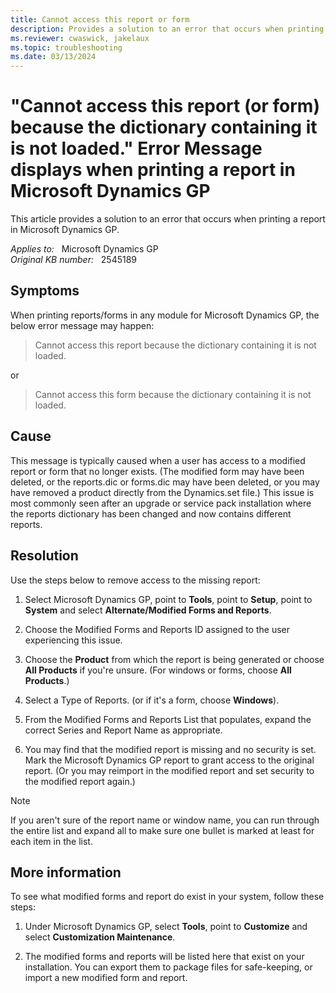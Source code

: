 ```yaml
---
title: Cannot access this report or form
description: Provides a solution to an error that occurs when printing a report in Microsoft Dynamics GP.
ms.reviewer: cwaswick, jakelaux
ms.topic: troubleshooting
ms.date: 03/13/2024
---
```

# "Cannot access this report (or form) because the dictionary containing it is not loaded." Error Message displays when printing a report in Microsoft Dynamics GP

This article provides a solution to an error that occurs when printing a report in Microsoft Dynamics GP.

_Applies to:_ &nbsp; Microsoft Dynamics GP  
_Original KB number:_ &nbsp; 2545189

## Symptoms

When printing reports/forms in any module for Microsoft Dynamics GP, the below error message may happen:

> Cannot access this report because the dictionary containing it is not loaded.

or

> Cannot access this form because the dictionary containing it is not loaded.

## Cause

This message is typically caused when a user has access to a modified report or form that no longer exists. (The modified form may have been deleted, or the reports.dic or forms.dic may have been deleted, or you may have removed a product directly from the Dynamics.set file.) This issue is most commonly seen after an upgrade or service pack installation where the reports dictionary has been changed and now contains different reports.

## Resolution

Use the steps below to remove access to the missing report:

1. Select Microsoft Dynamics GP, point to **Tools**, point to **Setup**, point to **System** and select **Alternate/Modified Forms and Reports**.

2. Choose the Modified Forms and Reports ID assigned to the user experiencing this issue.

3. Choose the **Product** from which the report is being generated or choose **All Products** if you're unsure. (For windows or forms, choose **All Products**.)

4. Select a Type of Reports. (or if it's a form, choose **Windows**).

5. From the Modified Forms and Reports List that populates, expand the correct Series and Report Name as appropriate.

6. You may find that the modified report is missing and no security is set. Mark the Microsoft Dynamics GP report to grant access to the original report. (Or you may reimport in the modified report and set security to the modified report again.)

> [!NOTE]
> If you aren't sure of the report name or window name, you can run through the entire list and expand all to make sure one bullet is marked at least for each item in the list.

## More information

To see what modified forms and report do exist in your system, follow these steps:

1. Under Microsoft Dynamics GP, select **Tools**, point to **Customize** and select **Customization Maintenance**.

2. The modified forms and reports will be listed here that exist on your installation. You can export them to package files for safe-keeping, or import a new modified form and report.

